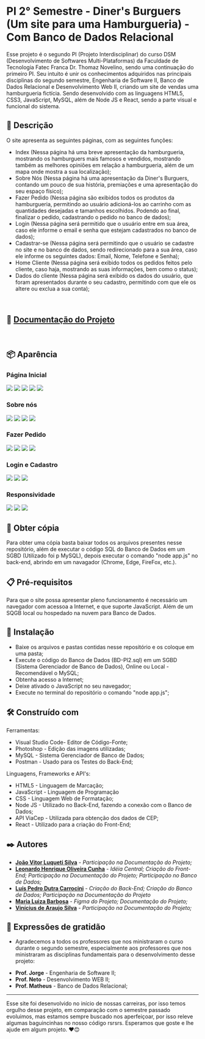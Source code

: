 # PI 2° Semestre - Diner's Burguers (Um site para uma Hamburgueria) - Com Banco de Dados Relacional

Esse projeto é o segundo PI (Projeto Interdisciplinar) do curso DSM (Desenvolvimento de Softwares Multi-Plataformas) da Faculdade de Tecnologia Fatec Franca Dr. Thomaz Novelino, sendo uma continuação do primeiro PI. Seu intuito é unir os conhecimentos adquiridos nas principais disciplinas do segundo semestre, Engenharia de Software II, Banco de Dados Relacional e Desenvolvimento Web II, criando um site de vendas uma hamburgueria fictícia. Sendo desenvolvido com as linguagens HTML5, CSS3, JavaScript, MySQL, além de Node JS e React, sendo a parte visual e funcional do sistema.

## 📄 Descrição

O site apresenta as seguintes páginas, com as seguintes funções:

* Index (Nessa página há uma breve apresentação da hamburgueria, mostrando os hamburguers mais famosos e vendidos, mostrando também as melhores opiniões em relação a hamburgueria, além de um mapa onde mostra a sua localização);
* Sobre Nós (Nessa página há uma apresentação da Diner's Burguers, contando um pouco de sua história, premiações e uma apresentação do seu espaço físico);
* Fazer Pedido (Nessa página são exibidos todos os produtos da hamburgueria, permitindo ao usuário adicioná-los ao carrinho com as quantidades desejadas e tamanhos escolhidos. Podendo ao final, finalizar o pedido, cadastrando o pedido no banco de dados);
* Login (Nessa página será permitido que o usuário entre em sua área, caso ele informe o email e senha que estejam cadastrados no banco de dados);
* Cadastrar-se (Nessa página será permitindo que o usuário se cadastre no site e no banco de dados, sendo redirecionado para a sua área, caso ele informe os seguintes dados: Email, Nome, Telefone e Senha);
* Home Cliente (Nessa página será exibido todos os pedidos feitos pelo cliente, caso haja, mostrando as suas informações, bem como o status);
* Dados do cliente (Nessa página será exibido os dados do usuário, que foram apresentados durante o seu cadastro, permitindo com que ele os altere ou exclua a sua conta);
<br>

## 📒 [Documentação do Projeto](https://luis-pedro-dutra-carrocini.github.io/PI-2-Semestre-Diners-Burguers-BDR/documentacao/2-Semestre/Documentação-PI-2-Semestre.docx)
<br>

## 📦 Aparência

### Página Inicial
<img src="/public/prints/index1.png">
<img src="/public/prints/index2.png">
<img src="/public/prints/index3.png">
<img src="/public/prints/index4.png">
<img src="/public/prints/index5.png">

### Sobre nós
<img src="/public/prints/sebre1.png">
<img src="/public/prints/sebre2.png">
<img src="/public/prints/sebre3.png">
<img src="/public/prints/sebre4.png">

### Fazer Pedido
<img src="/public/prints/pedido1.png">
<img src="/public/prints/pedido2.png">
<img src="/public/prints/pedido3.png">
<img src="/public/prints/pedido4.png">

### Login e Cadastro
<img src="/public/prints/login1.png">
<img src="/public/prints/cadastrar1.png">
<img src="/public/prints/cadastrar2.png">

### Responsividade
<img src="/public/prints/print16.png">
<img src="/public/prints/print17.png">
<img src="/public/prints/print18.png">
<br>

## 📃 Obter cópia

Para obter uma cópia basta baixar todos os arquivos presentes nesse repositório, além de executar o código SQL do Banco de Dados em um SGBD (Utilizado foi p MySQL), depois executar o comando "node app.js" no back-end, abrindo em um navagador (Chrome, Edge, FireFox, etc.).


## 📋 Pré-requisitos

Para que o site possa apresentar pleno funcionamento é necessário um navegador com acessoa a Internet, e que suporte JavaScript. Além de um SQGB local ou hospedado na nuvem para Banco de Dados.


## 🔧 Instalação

* Baixe os arquivos e pastas contidas nesse repositório e os coloque em uma pasta;
* Execute o código do Banco de Dados (BD-PI2.sql) em um SGBD (Sistema Gerenciador de Banco de Dados), Online ou Local - Recomendável o MySQL;
* Obtenha acesso a Internet;
* Deixe ativado o JavaScript no seu navegador;
* Execute no terminal do repositório o comando "node app.js";

## 🛠️ Construído com

Ferramentas:
* Visual Studio Code- Editor de Código-Fonte;
* Photoshop - Edição das imagens utilizadas;
* MySQL - Sistema Gerenciador de Banco de Dados;
* Postman - Usado para os Testes do Back-End;

Linguagens, Frameworks e API's:
* HTML5 - Linguagem de Marcação;
* JavaScript - Linguagem de Programação
* CSS - Linguagem Web de Formatação;
* Node JS - Utilizado no Back-End, fazendo a conexão com o Banco de Dados;
* API ViaCep - Utilizada para obtenção dos dados de CEP;
* React - Utilizado para a criação do Front-End;

## ✒️ Autores

* **[João Vitor Luqueti Silva](https://github.com/joaoluquetti)** - *Participação na Documentação do Projeto;*
* **[Leonardo Henrique Oliveira Cunha](https://github.com/leonardocunha1)** - *Idéia Central; Criação do Front-End; Participação na Documentação do Projeto; Participação no Banco de Dados;*
* **[Luís Pedro Dutra Carrocini](https://github.com/luis-pedro-dutra-carrocini)** - *Criação do Back-End; Criação do Banco de Dados; Participação na Documentação do Projeto*
* **[Maria Luiza Barbosa](https://github.com/mluizabss)** - *Figma do Projeto; Documentação do Projeto;*
* **[Vinícius de Araujo Silva](https://github.com/Viniciussinc)** - *Participação na Documentação do Projeto;*

## 🎁 Expressões de gratidão

* Agradecemos a todos os professores que nos ministraram o curso durante o segundo semestre, especialmente aos professores que nos ministraram as disciplinas fundamentais para o desenvolvimento desse projeto: 
- **Prof. Jorge** - Engenharia de Software II;
- **Prof. Neto** - Desenvolvimento WEB II;
- **Prof. Matheus** - Banco de Dados Relacional;

---
Esse site foi desenvolvido no início de nossas carreiras, por isso temos orgulho desse projeto, em comparação com o semestre passado evoluimos, mas estamos sempre buscado nos aperfeiçoar, por isso releve algumas baguincinhas no nosso código rsrsrs. 
Esperamos que goste e lhe ajude em algum projeto. ❤️😊
